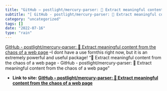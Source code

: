 ```yaml
---
title: "GitHub – postlight/mercury-parser: 📜 Extract meaningful content from the chaos of a web page"
subtitle: "[ GitHub - postlight/mercury-parser: 📜 Extract meaningful content from the"
category: "uncategorized"
tags: []
date: "2022-07-16"
type: "rain"
---
```

[ GitHub - postlight/mercury-parser: 📜 Extract meaningful content from the
chaos of a web page](< https://github.com/postlight/mercury-parser>) –I dont
have a use fornthis right now, but it is an extremely powerful and useful
package! “📜 Extract meaningful content from the chaos of a web page - GitHub -
postlight/mercury-parser: 📜 Extract meaningful content from the chaos of a web
page”


* **Link to site:** **[GitHub – postlight/mercury-parser: 📜 Extract meaningful content from the chaos of a web page](None)**